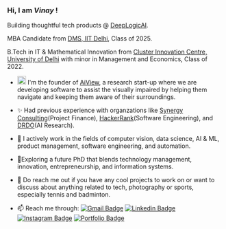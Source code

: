 ### Hi, I am ***Vinay*** !
Building thoughtful tech products @ [DeepLogicAI](https://deeplogicai.tech/).

MBA Candidate from [DMS, IIT Delhi](https://dms.iitd.ac.in/), Class of 2025.

B.Tech in IT & Mathematical Innovation from [Cluster Innovation Centre, University of Delhi](https://cic.du.ac.in/) with minor in Management and Economics, Class of 2022.

- <img src="https://user-images.githubusercontent.com/43710239/186896640-cfa9b0c9-651f-418d-b31c-33a2458737cf.png" width="20px"> I'm the founder of [AiView](https://www.aiview.co.in), a research start-up where we are developing software to assist the visually impaired by helping them navigate and keeping them aware of their surroundings.

- ✨ Had previous experience with organzations like [Synergy Consulting](https://www.synergyconsultingifa.com/)(Project Finance), [HackerRank](https://www.hackerrank.com/about-us)(Software Engineering), and [DRDO](https://www.drdo.gov.in/drdo/)(AI Research).

- 🔭 I actively work in the fields of computer vision, data science, AI & ML, product management, software engineering, and automation.
- 💭Exploring a future PhD that blends technology management, innovation, entrepreneurship, and information systems.
- 💬 Do reach me out if you have any cool projects to work on or want to discuss about anything related to tech, photography or sports, especially tennis and badminton.
- 📫 Reach me through: [![Gmail Badge](https://img.shields.io/badge/-vinay.chappa@gmail.com-c14436?style=oval&logo=Gmail&logoColor=white&link=mailto:vinay.chappa@gmail.com)](mailto:vinay.chappa@gmail.com)  [![Linkedin Badge](https://img.shields.io/badge/-csvinay-0072b1?style=flat&logo=Linkedin&logoColor=white&link=https://www.linkedin.com/in/csvinay)](https://www.linkedin.com/in/csvinay) [![Instagram Badge](https://img.shields.io/badge/-vinay07rn-0072b1?style=flat&logo=Instagram&logoColor=white&link=https://www.instagram.com/vinay07rn)](https://www.instagram.com/vinay07rn) [![Portfolio Badge](https://img.shields.io/badge/-csvinay.com-blue?style=flat&logo=Instatus&logoColor=white&link=https://www.csvinay.com)](https://www.csvinay.com)
